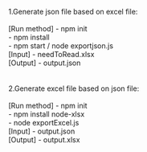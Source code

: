1.Generate json file based on excel file:</br></br>
[Run method]  - npm init</br>
              - npm install</br>
              - npm start / node exportjson.js</br>
[Input] - needToRead.xlsx</br>
[Output] - output.json</br></br></br>
2.Generate excel file based on json file:</br></br>
[Run method]  - npm init</br>
              - npm install node-xlsx</br>
              - node exportExcel.js</br>
[Input] - output.json</br>
[Output] - output.xlsx</br>
